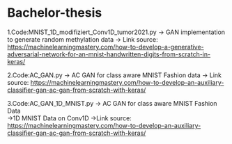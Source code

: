 # Bachelor-thesis

1.Code:MNIST_1D_modifiziert_Conv1D_tumor2021.py
-> GAN implementation to generate random methylation data
-> Link source: https://machinelearningmastery.com/how-to-develop-a-generative-adversarial-network-for-an-mnist-handwritten-digits-from-scratch-in-keras/

2.Code:AC_GAN.py
-> AC GAN for class aware  MNIST Fashion data
-> Link source: https://machinelearningmastery.com/how-to-develop-an-auxiliary-classifier-gan-ac-gan-from-scratch-with-keras/

3.Code:AC_GAN_1D_MNIST.py
-> AC GAN for class aware MNIST Fashion Data   
->1D MNIST Data on Conv1D
->Link source: https://machinelearningmastery.com/how-to-develop-an-auxiliary-classifier-gan-ac-gan-from-scratch-with-keras/



